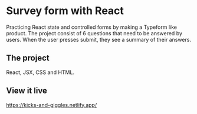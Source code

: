 # Survey form with React

Practicing React state and controlled forms by making a Typeform like product. The project consist of 6 questions that need to be answered by users. When the user presses submit, they see a summary of their answers.

## The project

React, JSX, CSS and HTML.

## View it live

https://kicks-and-giggles.netlify.app/

